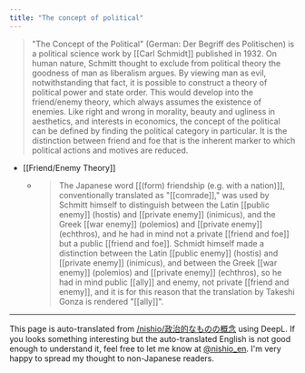 ```yaml
---
title: "The concept of political"
---
```


> "The Concept of the Political" (German: Der Begriff des Politischen) is a political science work by [[Carl Schmidt]] published in 1932.
> On human nature, Schmitt thought to exclude from political theory the goodness of man as liberalism argues. By viewing man as evil, notwithstanding that fact, it is possible to construct a theory of political power and state order. This would develop into the friend/enemy theory, which always assumes the existence of enemies. Like right and wrong in morality, beauty and ugliness in aesthetics, and interests in economics, the concept of the political can be defined by finding the political category in particular. It is the distinction between friend and foe that is the inherent marker to which political actions and motives are reduced.
- [[Friend/Enemy Theory]]
    - > The Japanese word [[(form) friendship (e.g. with a nation)]], conventionally translated as "[[comrade]]," was used by Schmitt himself to distinguish between the Latin [[public enemy]] (hostis) and [[private enemy]] (inimicus), and the Greek [[war enemy]] (polemios) and [[private enemy]] (echthros), and he had in mind not a private [[friend and foe]] but a public [[friend and foe]]. Schmidt himself made a distinction between the Latin [[public enemy]] (hostis) and [[private enemy]] (inimicus), and between the Greek [[war enemy]] (polemios) and [[private enemy]] (echthros), so he had in mind public [[ally]] and enemy, not private [[friend and enemy]], and it is for this reason that the translation by Takeshi Gonza is rendered "[[ally]]".

---
This page is auto-translated from [/nishio/政治的なものの概念](https://scrapbox.io/nishio/政治的なものの概念) using DeepL. If you looks something interesting but the auto-translated English is not good enough to understand it, feel free to let me know at [@nishio_en](https://twitter.com/nishio_en). I'm very happy to spread my thought to non-Japanese readers.